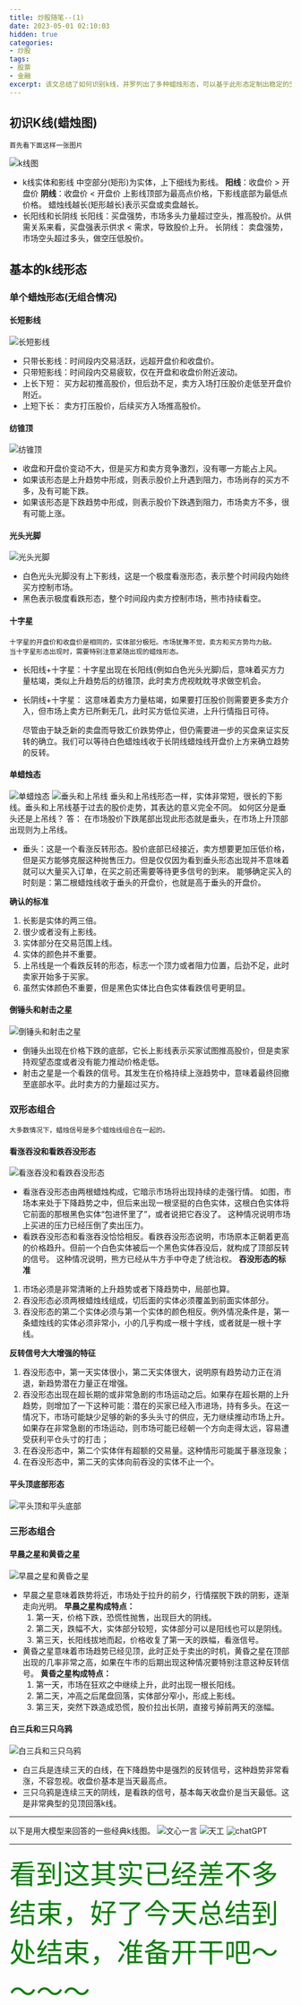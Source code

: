 ```yaml
---
title: 炒股随笔--(1)
date: 2023-05-01 02:10:03
hidden: true
categories:
- 炒股
tags:
- 股票
- 金融
excerpt: 该文总结了如何识别k线，并罗列出了多种蜡烛形态，可以基于此形态定制出稳定的交易策略。蜡烛线的形态仅仅暗示了可能出现的反转或者形态的持续，并不意味着事情会百分之百发生，必须要考虑市场的临时状况。总而言之，股价的本质是买卖双方之间的博弈，是持股者和持币者的博弈，而这些博弈的强度最终会反应在k线图之中。
---
```

## 初识K线(蜡烛图)
    首先看下面这样一张图片
![k线图](/img/article/k.png)

- k线实体和影线
    中空部分(矩形)为实体，上下细线为影线。
    **阳线**：收盘价 > 开盘价
    **阴线**：收盘价 < 开盘价
    上影线顶部为最高点价格，下影线底部为最低点价格。
    蜡烛线越长(矩形越长)表示买盘或卖盘越长。
- 长阳线和长阴线
    长阳线：买盘强势，市场多头力量超过空头，推高股价。从供需关系来看，买盘强表示供求 < 需求，导致股价上升。
    长阴线： 卖盘强势，市场空头超过多头，做空压低股价。
## 基本的k线形态
### 单个蜡烛形态(无组合情况)
#### 长短影线
![长短影线](/img/article/long-shadow-k.png)

- 只带长影线：时间段内交易活跃，远超开盘价和收盘价。
- 只带短影线：时间段内交易疲软，仅在开盘和收盘价附近波动。
- 上长下短： 买方起初推高股价，但后劲不足，卖方入场打压股价走低至开盘价附近。
- 上短下长： 卖方打压股价，后续买方入场推高股价。

#### 纺锥顶
![纺锥顶](/img/article/k-spanning-tops.png)
- 收盘和开盘价变动不大，但是买方和卖方竞争激烈，没有哪一方能占上风。
- 如果该形态是上升趋势中形成，则表示股价上升遇到阻力，市场尚存的买方不多，及有可能下跌。
- 如果该形态是下跌趋势中形成，则表示股价下跌遇到阻力，市场卖方不多，很有可能上涨。

#### 光头光脚
![光头光脚](/img/article/k-marubozu.png)
- 白色光头光脚没有上下影线，这是一个极度看涨形态，表示整个时间段内始终买方控制市场。
- 黑色表示极度看跌形态，整个时间段内卖方控制市场，熊市持续看空。

#### 十字星
    十字星的开盘价和收盘价是相同的，实体部分极短。市场犹豫不觉，卖方和买方势均力敌。
    当十字星形态出现时，需要特别注意紧随出现的蜡烛形态。
- 长阳线+十字星：十字星出现在长阳线(例如白色光头光脚)后，意味着买方力量枯竭，类似上升趋势后的纺锥顶，此时卖方虎视眈眈寻求做空机会。
- 长阴线+十字星： 这意味着卖方力量枯竭，如果要打压股价则需要更多卖方介入，但市场上卖方已所剩无几，此时买方低位买进，上升行情指日可待。
  
    尽管由于缺乏新的卖盘而导致汇价跌势停止，但仍需要进一步的买盘来证实反转的确立。我们可以等待白色蜡烛线收于长阴线蜡烛线开盘价上方来确立趋势的反转。

#### 单蜡烛态
![单蜡烛态](/img/article/k-hammer.png)
![垂头和上吊线](/img/article/k-hammer-and-hanging.png)
    垂头和上吊线形态一样，实体非常短，很长的下影线。垂头和上吊线基于过去的股价走势，其表达的意义完全不同。
    如何区分是垂头还是上吊线？
    答： 在市场股价下跌尾部出现此形态就是垂头，在市场上升顶部出现则为上吊线。
- 垂头：这是一个看涨反转形态。股价底部已经接近，卖方想要更加压低价格，但是买方能够克服这种抛售压力。但是仅仅因为看到垂头形态出现并不意味着就可以大量买入订单，在买之前还需要等待更多信号的到来。
    能够确定买入的时刻是：第二根蜡烛线收于垂头的开盘价，也就是高于垂头的开盘价。

**确认的标准**
1. 长影是实体的两三倍。
2. 很少或者没有上影线。
3. 实体部分在交易范围上线。
4. 实体的颜色并不重要。
5. 上吊线是一个看跌反转的形态，标志一个顶力或者阻力位置，后劲不足，此时卖家开始多于买家。
6. 虽然实体颜色不重要，但是黑色实体比白色实体看跌信号更明显。

#### 倒锤头和射击之星
![倒锤头和射击之星](/img/article/k-shotting-and-revert-hammer.png)
- 倒锤头出现在价格下跌的底部，它长上影线表示买家试图推高股价，但是卖家持观望态度或者没有能力推动价格走低。
- 射击之星是一个看跌的信号。其发生在价格持续上涨趋势中，意味着最终回撤至底部水平。此时卖方的力量超过买方。

### 双形态组合
    大多数情况下，蜡烛信号是多个蜡烛线组合在一起的。
#### 看涨吞没和看跌吞没形态
![看涨吞没和看跌吞没形态](/img/article/k-bullish-and-bearish.png)
- 看涨吞没形态由两根蜡烛构成，它暗示市场将出现持续的走强行情。
    如图，市场本来处于下降趋势之中，但后来出现一根坚挺的白色实体，这根白色实体将它前面的那根黑色实体“包进怀里了”，或者说把它吞没了。
    这种情况说明市场上买进的压力已经压倒了卖出压力。
- 看跌吞没形态和看涨吞没恰恰相反。看跌吞没形态说明，市场原本正朝着更高的价格趋升。但前一个白色实体被后一个黑色实体吞没后，就构成了顶部反转的信号。
    这种情况说明，熊方已经从牛方手中夺走了统治权。
**吞没形态的标准**
1. 市场必须是非常清晰的上升趋势或者下降趋势中，局部也算。
2. 吞没形态必须两根蜡烛线组成，切后面的实体必须覆盖到前面实体部分。
3. 吞没形态的第二个实体必须与第一个实体的颜色相反。例外情况条件是，第一条蜡烛线的实体必须非常小，小的几乎构成一根十字线，或者就是一根十字线。

**反转信号大大增强的特征**
1. 吞没形态中，第一天实体很小，第二天实体很大，说明原有趋势动力正在消退，新趋势潜在力量正在增强。
2. 吞没形态出现在超长期的或非常急剧的市场运动之后。如果存在超长期的上升趋势，则增加了一下这种可能：潜在的买家已经入市进场，持有多头。在这一情况下，市场可能缺少足够的新的多头头寸的供应，无力继续推动市场上升。如果存在非常急剧的市场运动，则市场可能已经朝一个方向走得太远，容易遭受获利平仓头寸的打击；
3. 在吞没形态中，第二个实体伴有超额的交易量。这种情形可能属于暴涨现象；
4. 在吞没形态中，第二天的实体向前吞没的实体不止一个。

#### 平头顶底部形态
![平头顶和平头底部](/img/article/k-tweezer.png)

### 三形态组合

#### 早晨之星和黄昏之星
![早晨之星和黄昏之星](/img/article/k-morning-and-evening-star.png)

- 早晨之星意味着跌势将近，市场处于拉升的前夕，行情摆脱下跌的阴影，逐渐走向光明。
    **早晨之星构成特点：**
    1. 第一天，价格下跌，恐慌性抛售，出现巨大的阴线。
    2. 第二天，跌幅不大，实体部分较短，实体部分可以是阳线也可以是阴线。
    3. 第三天，长阳线拔地而起，价格收复了第一天的跌幅，看涨信号。
- 黄昏之星意味着市场趋势已经见顶，此时正处于卖出的时机，黄昏之星在顶部出现的几率非常之高，如果在牛市的后期出现这种情况要特别注意这种反转信号。
    **黄昏之星构成特点：**
    1. 第一天，市场在狂欢之中继续上升，此时出现一根长阳线。
    2. 第二天，冲高之后尾盘回落，实体部分窄小，形成上影线。
    3. 第三天，突然下跌造成恐慌，股价拉出长阴，直接亏掉前两天的涨幅。

#### 白三兵和三只乌鸦
![白三兵和三只乌鸦](/img/article/k-soldiers-and-crows.png)
- 白三兵是连续三天的白线，在下降趋势中是强烈的反转信号，这种趋势非常看涨，不容忽视。收盘价基本是当天最高点。
- 三只乌鸦是连续三天的阴线，是看跌的信号，基本每天收盘价是当天最低。这是非常典型的见顶回落k线。
-------
以下是用大模型来回答的一些经典k线图。
![文心一言](/img/article/k-yiyan.png)
![天工](/img/article/k-tiangong.png)
![chatGPT](/img/article/k-chatgpt.png)

-------
<font face="逐浪立楷" color=green size=10>看到这其实已经差不多结束，好了今天总结到处结束，准备开干吧～～～～</font>

